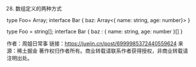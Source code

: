 28. 数组定义的两种方式

type Foo= Array<string>;
interface Bar {
     baz: Array<{ name: string, age: number}>
}

type Foo = string[];
interface Bar {
     baz : { name: string, age: number }[]
}

作者：周姐日常事
链接：https://juejin.cn/post/6999985372440559624
来源：稀土掘金
著作权归作者所有。商业转载请联系作者获得授权，非商业转载请注明出处。
